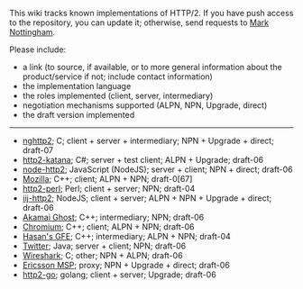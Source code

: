 This wiki tracks known implementations of HTTP/2. If you have push access to the repository, you can update it; otherwise, send requests to [Mark Nottingham](mailto:mnot@mnot.net).

Please include:

* a link (to source, if available, or to more general information about the product/service if not; include contact information)
* the implementation language
* the roles implemented (client, server, intermediary)
* negotiation mechanisms supported (ALPN, NPN, Upgrade, direct)
* the draft version implemented

***

* [nghttp2](https://github.com/tatsuhiro-t/nghttp2); C; client + server + intermediary; NPN + Upgrade + direct; draft-07
* [http2-katana](https://github.com/MSOpenTech/http2-katana); C#; server + test client; ALPN + Upgrade; draft-06
* [node-http2](https://github.com/molnarg/node-http2); JavaScript (NodeJS); server + client; NPN + direct; draft-06
* [Mozilla](https://wiki.mozilla.org/Networking/http2); C++; client; ALPN + NPN; draft-0[67]
* [http2-perl](https://github.com/sludin/http2-perl); Perl; client + server; NPN; draft-04
* [iij-http2](https://github.com/shigeki/interop-iij-http2); NodeJS; client + server; ALPN + NPN + Upgrade + direct; draft-06
* [Akamai Ghost](Akamaighost); C++; intermediary; NPN; draft-06
* [Chromium](https://sites.google.com/a/chromium.org/dev/http2); C++; client; ALPN + NPN; draft-06
* [Hasan's GFE](Hasansgfe); C++; intermediary; ALPN + NPN; draft-04
* [Twitter](https://twitter.com/); Java; server + client; NPN; draft-06
* [Wireshark](https://bugs.wireshark.org/bugzilla/show_bug.cgi?id=9042); C; other; NPN + ALPN; draft-06
* [Ericsson MSP](EricssonMPS); proxy; NPN + Upgrade + direct; draft-06
* [http2-go](https://github.com/Jxck/http2); golang; client + server; Upgrade; draft-06
